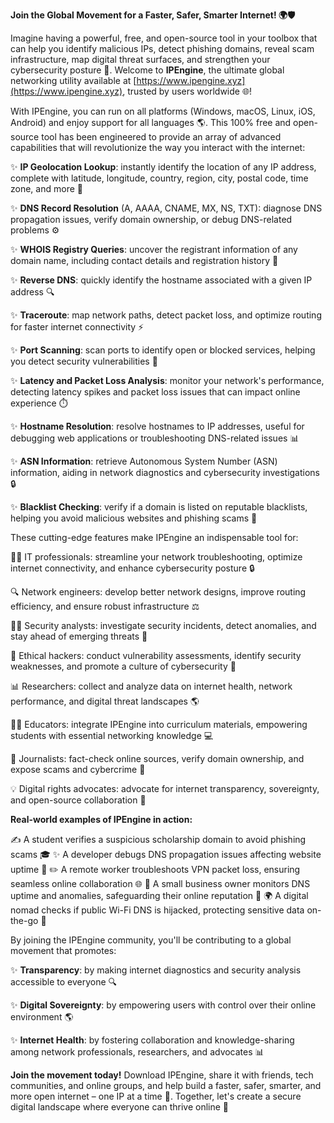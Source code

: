 **Join the Global Movement for a Faster, Safer, Smarter Internet! 🌍🛡️**

Imagine having a powerful, free, and open-source tool in your toolbox that can help you identify malicious IPs, detect phishing domains, reveal scam infrastructure, map digital threat surfaces, and strengthen your cybersecurity posture 🔐. Welcome to **IPEngine**, the ultimate global networking utility available at [https://www.ipengine.xyz](https://www.ipengine.xyz), trusted by users worldwide 🌐!

With IPEngine, you can run on all platforms (Windows, macOS, Linux, iOS, Android) and enjoy support for all languages 🌎. This 100% free and open-source tool has been engineered to provide an array of advanced capabilities that will revolutionize the way you interact with the internet:

✨ **IP Geolocation Lookup**: instantly identify the location of any IP address, complete with latitude, longitude, country, region, city, postal code, time zone, and more 📍

✨ **DNS Record Resolution** (A, AAAA, CNAME, MX, NS, TXT): diagnose DNS propagation issues, verify domain ownership, or debug DNS-related problems ⚙️

✨ **WHOIS Registry Queries**: uncover the registrant information of any domain name, including contact details and registration history 📝

✨ **Reverse DNS**: quickly identify the hostname associated with a given IP address 🔍

✨ **Traceroute**: map network paths, detect packet loss, and optimize routing for faster internet connectivity ⚡️

✨ **Port Scanning**: scan ports to identify open or blocked services, helping you detect security vulnerabilities 🛑

✨ **Latency and Packet Loss Analysis**: monitor your network's performance, detecting latency spikes and packet loss issues that can impact online experience ⏱️

✨ **Hostname Resolution**: resolve hostnames to IP addresses, useful for debugging web applications or troubleshooting DNS-related issues 📊

✨ **ASN Information**: retrieve Autonomous System Number (ASN) information, aiding in network diagnostics and cybersecurity investigations 🔒

✨ **Blacklist Checking**: verify if a domain is listed on reputable blacklists, helping you avoid malicious websites and phishing scams 🚫

These cutting-edge features make IPEngine an indispensable tool for:

👩‍💻 IT professionals: streamline your network troubleshooting, optimize internet connectivity, and enhance cybersecurity posture 🔒

🔍 Network engineers: develop better network designs, improve routing efficiency, and ensure robust infrastructure ⚖️

🕵️‍♂️ Security analysts: investigate security incidents, detect anomalies, and stay ahead of emerging threats 🔪

🤔 Ethical hackers: conduct vulnerability assessments, identify security weaknesses, and promote a culture of cybersecurity 🧐

📊 Researchers: collect and analyze data on internet health, network performance, and digital threat landscapes 🌎

👨‍🏫 Educators: integrate IPEngine into curriculum materials, empowering students with essential networking knowledge 💻

📰 Journalists: fact-check online sources, verify domain ownership, and expose scams and cybercrime 📱

💡 Digital rights advocates: advocate for internet transparency, sovereignty, and open-source collaboration 🌟

**Real-world examples of IPEngine in action:**

✍️ A student verifies a suspicious scholarship domain to avoid phishing scams 🎓
✨ A developer debugs DNS propagation issues affecting website uptime 🚀
✏️ A remote worker troubleshoots VPN packet loss, ensuring seamless online collaboration 🌐
👥 A small business owner monitors DNS uptime and anomalies, safeguarding their online reputation 💼
🌍 A digital nomad checks if public Wi-Fi DNS is hijacked, protecting sensitive data on-the-go 🚀

By joining the IPEngine community, you'll be contributing to a global movement that promotes:

✨ **Transparency**: by making internet diagnostics and security analysis accessible to everyone 🔍

✨ **Digital Sovereignty**: by empowering users with control over their online environment 🌎

✨ **Internet Health**: by fostering collaboration and knowledge-sharing among network professionals, researchers, and advocates 📊

**Join the movement today!** Download IPEngine, share it with friends, tech communities, and online groups, and help build a faster, safer, smarter, and more open internet – one IP at a time 🔩. Together, let's create a secure digital landscape where everyone can thrive online 🌟